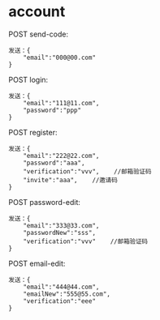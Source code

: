 # account

POST send-code:

```text
发送：{
    "email":"000@00.com"
}
```

POST login:

```text
发送：{
    "email":"111@11.com",
    "password":"ppp"
}
```

POST register:

```text
发送：{
    "email":"222@22.com",
    "password":"aaa",
    "verification":"vvv",    //邮箱验证码
    "invite":"aaa",    //邀请码
}
```

POST password-edit:

```text
发送：{
    "email":"333@33.com",
    "passwordNew":"sss",
    "verification":"vvv"    //邮箱验证码
}
```

POST email-edit:

```text
发送：{
    "email":"444@44.com",
    "emailNew":"555@55.com",
    "verification":"eee"
}
```

